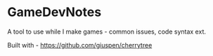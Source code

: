 # GameDevNotes
 A tool to use while I make games - common issues, code syntax ext.

Built with - https://github.com/giuspen/cherrytree
